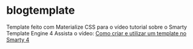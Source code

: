 # blogtemplate
Template feito com Materialize CSS para o vídeo tutorial sobre o Smarty Template Engine 4
Assista o vídeo: [Como criar e utilizar um template no Smarty 4](https://www.youtube.com/watch?v=m1sHYCnQMZk)
